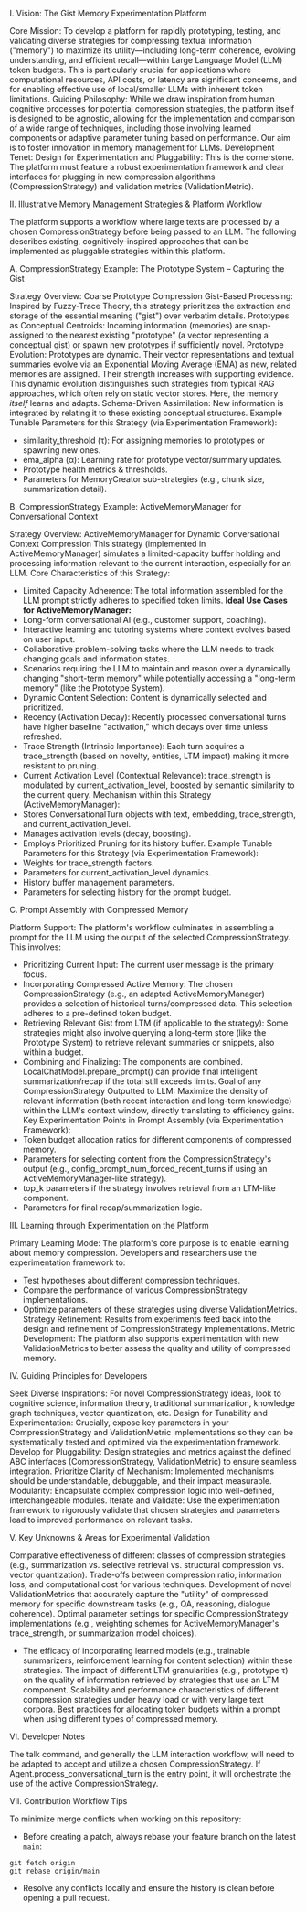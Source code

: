I. Vision: The Gist Memory Experimentation Platform

Core Mission: To develop a platform for rapidly prototyping, testing, and validating diverse strategies for compressing textual information ("memory") to maximize its utility—including long-term coherence, evolving understanding, and efficient recall—within Large Language Model (LLM) token budgets. This is particularly crucial for applications where computational resources, API costs, or latency are significant concerns, and for enabling effective use of local/smaller LLMs with inherent token limitations.
Guiding Philosophy: While we draw inspiration from human cognitive processes for potential compression strategies, the platform itself is designed to be agnostic, allowing for the implementation and comparison of a wide range of techniques, including those involving learned components or adaptive parameter tuning based on performance. Our aim is to foster innovation in memory management for LLMs.
Development Tenet: Design for Experimentation and Pluggability: This is the cornerstone. The platform must feature a robust experimentation framework and clear interfaces for plugging in new compression algorithms (CompressionStrategy) and validation metrics (ValidationMetric).

II. Illustrative Memory Management Strategies & Platform Workflow

The platform supports a workflow where large texts are processed by a chosen CompressionStrategy before being passed to an LLM. The following describes existing, cognitively-inspired approaches that can be implemented as pluggable strategies within this platform.

A. CompressionStrategy Example: The Prototype System – Capturing the Gist

Strategy Overview: Coarse Prototype Compression
Gist-Based Processing: Inspired by Fuzzy-Trace Theory, this strategy prioritizes the extraction and storage of the essential meaning ("gist") over verbatim details.
Prototypes as Conceptual Centroids: Incoming information (memories) are snap-assigned to the nearest existing "prototype" (a vector representing a conceptual gist) or spawn new prototypes if sufficiently novel.
Prototype Evolution: Prototypes are dynamic. Their vector representations and textual summaries evolve via an Exponential Moving Average (EMA) as new, related memories are assigned. Their strength increases with supporting evidence.
This dynamic evolution distinguishes such strategies from typical RAG approaches, which often rely on static vector stores. Here, the memory *itself* learns and adapts.
Schema-Driven Assimilation: New information is integrated by relating it to these existing conceptual structures.
Example Tunable Parameters for this Strategy (via Experimentation Framework):
- similarity_threshold (τ): For assigning memories to prototypes or spawning new ones.
- ema_alpha (α): Learning rate for prototype vector/summary updates.
- Prototype health metrics & thresholds.
- Parameters for MemoryCreator sub-strategies (e.g., chunk size, summarization detail).

B. CompressionStrategy Example: ActiveMemoryManager for Conversational Context

Strategy Overview: ActiveMemoryManager for Dynamic Conversational Context Compression
This strategy (implemented in ActiveMemoryManager) simulates a limited-capacity buffer holding and processing information relevant to the current interaction, especially for an LLM.
Core Characteristics of this Strategy:
- Limited Capacity Adherence: The total information assembled for the LLM prompt strictly adheres to specified token limits.
**Ideal Use Cases for ActiveMemoryManager:**
- Long-form conversational AI (e.g., customer support, coaching).
- Interactive learning and tutoring systems where context evolves based on user input.
- Collaborative problem-solving tasks where the LLM needs to track changing goals and information states.
- Scenarios requiring the LLM to maintain and reason over a dynamically changing "short-term memory" while potentially accessing a "long-term memory" (like the Prototype System).
- Dynamic Content Selection: Content is dynamically selected and prioritized.
- Recency (Activation Decay): Recently processed conversational turns have higher baseline "activation," which decays over time unless refreshed.
- Trace Strength (Intrinsic Importance): Each turn acquires a trace_strength (based on novelty, entities, LTM impact) making it more resistant to pruning.
- Current Activation Level (Contextual Relevance): trace_strength is modulated by current_activation_level, boosted by semantic similarity to the current query.
Mechanism within this Strategy (ActiveMemoryManager):
- Stores ConversationalTurn objects with text, embedding, trace_strength, and current_activation_level.
- Manages activation levels (decay, boosting).
- Employs Prioritized Pruning for its history buffer.
Example Tunable Parameters for this Strategy (via Experimentation Framework):
- Weights for trace_strength factors.
- Parameters for current_activation_level dynamics.
- History buffer management parameters.
- Parameters for selecting history for the prompt budget.

C. Prompt Assembly with Compressed Memory

Platform Support: The platform's workflow culminates in assembling a prompt for the LLM using the output of the selected CompressionStrategy. This involves:
- Prioritizing Current Input: The current user message is the primary focus.
- Incorporating Compressed Active Memory: The chosen CompressionStrategy (e.g., an adapted ActiveMemoryManager) provides a selection of historical turns/compressed data. This selection adheres to a pre-defined token budget.
- Retrieving Relevant Gist from LTM (if applicable to the strategy): Some strategies might also involve querying a long-term store (like the Prototype System) to retrieve relevant summaries or snippets, also within a budget.
- Combining and Finalizing: The components are combined. LocalChatModel.prepare_prompt() can provide final intelligent summarization/recap if the total still exceeds limits.
Goal of any CompressionStrategy Outputted to LLM: Maximize the density of relevant information (both recent interaction and long-term knowledge) within the LLM's context window, directly translating to efficiency gains.
Key Experimentation Points in Prompt Assembly (via Experimentation Framework):
- Token budget allocation ratios for different components of compressed memory.
- Parameters for selecting content from the CompressionStrategy's output (e.g., config_prompt_num_forced_recent_turns if using an ActiveMemoryManager-like strategy).
- top_k parameters if the strategy involves retrieval from an LTM-like component.
- Parameters for final recap/summarization logic.

III. Learning through Experimentation on the Platform

Primary Learning Mode: The platform's core purpose is to enable learning about memory compression. Developers and researchers use the experimentation framework to:
- Test hypotheses about different compression techniques.
- Compare the performance of various CompressionStrategy implementations.
- Optimize parameters of these strategies using diverse ValidationMetrics.
Strategy Refinement: Results from experiments feed back into the design and refinement of CompressionStrategy implementations.
Metric Development: The platform also supports experimentation with new ValidationMetrics to better assess the quality and utility of compressed memory.

IV. Guiding Principles for Developers

Seek Diverse Inspirations: For novel CompressionStrategy ideas, look to cognitive science, information theory, traditional summarization, knowledge graph techniques, vector quantization, etc.
Design for Tunability and Experimentation: Crucially, expose key parameters in your CompressionStrategy and ValidationMetric implementations so they can be systematically tested and optimized via the experimentation framework.
Develop for Pluggability: Design strategies and metrics against the defined ABC interfaces (CompressionStrategy, ValidationMetric) to ensure seamless integration.
Prioritize Clarity of Mechanism: Implemented mechanisms should be understandable, debuggable, and their impact measurable.
Modularity: Encapsulate complex compression logic into well-defined, interchangeable modules.
Iterate and Validate: Use the experimentation framework to rigorously validate that chosen strategies and parameters lead to improved performance on relevant tasks.

V. Key Unknowns & Areas for Experimental Validation

Comparative effectiveness of different classes of compression strategies (e.g., summarization vs. selective retrieval vs. structural compression vs. vector quantization).
Trade-offs between compression ratio, information loss, and computational cost for various techniques.
Development of novel ValidationMetrics that accurately capture the "utility" of compressed memory for specific downstream tasks (e.g., QA, reasoning, dialogue coherence).
Optimal parameter settings for specific CompressionStrategy implementations (e.g., weighting schemes for ActiveMemoryManager's trace_strength, or summarization model choices).
- The efficacy of incorporating learned models (e.g., trainable summarizers, reinforcement learning for content selection) within these strategies.
The impact of different LTM granularities (e.g., prototype τ) on the quality of information retrieved by strategies that use an LTM component.
Scalability and performance characteristics of different compression strategies under heavy load or with very large text corpora.
Best practices for allocating token budgets within a prompt when using different types of compressed memory.

VI. Developer Notes

The talk command, and generally the LLM interaction workflow, will need to be adapted to accept and utilize a chosen CompressionStrategy. If Agent.process_conversational_turn is the entry point, it will orchestrate the use of the active CompressionStrategy.

VII. Contribution Workflow Tips

To minimize merge conflicts when working on this repository:

- Before creating a patch, always rebase your feature branch on the latest `main`:

```
git fetch origin
git rebase origin/main
```

- Resolve any conflicts locally and ensure the history is clean before opening a pull request.
